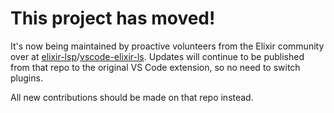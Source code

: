 # This project has moved!

It's now being maintained by proactive volunteers from the Elixir community over at [elixir-lsp](https://github.com/elixir-lsp)/[vscode-elixir-ls](https://github.com/elixir-lsp/vscode-elixir-ls). Updates will continue to be published from that repo to the original VS Code extension, so no need to switch plugins.

All new contributions should be made on that repo instead.
